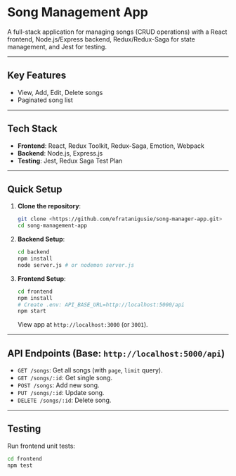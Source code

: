 # Song Management App

A full-stack application for managing songs (CRUD operations) with a React frontend, Node.js/Express backend, Redux/Redux-Saga for state management, and Jest for testing.

---

## Key Features

- View, Add, Edit, Delete songs
- Paginated song list

---

## Tech Stack

- **Frontend**: React, Redux Toolkit, Redux-Saga, Emotion, Webpack
- **Backend**: Node.js, Express.js
- **Testing**: Jest, Redux Saga Test Plan

---

## Quick Setup

1.  **Clone the repository**:
    ```bash
    git clone <https://github.com/efratanigusie/song-manager-app.git>
    cd song-management-app
    ```
2.  **Backend Setup**:

    ```bash
    cd backend
    npm install
    node server.js # or nodemon server.js
    ```

3.  **Frontend Setup**:
    ```bash
    cd frontend
    npm install
    # Create .env: API_BASE_URL=http://localhost:5000/api
    npm start
    ```
    View app at `http://localhost:3000` (or `3001`).

---

## API Endpoints (Base: `http://localhost:5000/api`)

- `GET /songs`: Get all songs (with `page`, `limit` query).
- `GET /songs/:id`: Get single song.
- `POST /songs`: Add new song.
- `PUT /songs/:id`: Update song.
- `DELETE /songs/:id`: Delete song.

---

## Testing

Run frontend unit tests:

```cmd
cd frontend
npm test

```
